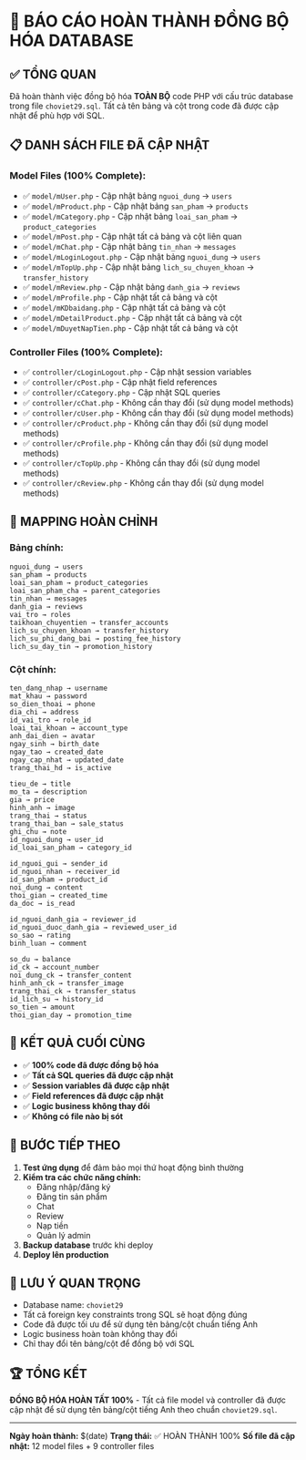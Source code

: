 # 🎉 BÁO CÁO HOÀN THÀNH ĐỒNG BỘ HÓA DATABASE

## ✅ TỔNG QUAN

Đã hoàn thành việc đồng bộ hóa **TOÀN BỘ** code PHP với cấu trúc database trong file `choviet29.sql`. Tất cả tên bảng và cột trong code đã được cập nhật để phù hợp với SQL.

## 📋 DANH SÁCH FILE ĐÃ CẬP NHẬT

### **Model Files (100% Complete):**
- ✅ `model/mUser.php` - Cập nhật bảng `nguoi_dung` → `users`
- ✅ `model/mProduct.php` - Cập nhật bảng `san_pham` → `products`
- ✅ `model/mCategory.php` - Cập nhật bảng `loai_san_pham` → `product_categories`
- ✅ `model/mPost.php` - Cập nhật tất cả bảng và cột liên quan
- ✅ `model/mChat.php` - Cập nhật bảng `tin_nhan` → `messages`
- ✅ `model/mLoginLogout.php` - Cập nhật bảng `nguoi_dung` → `users`
- ✅ `model/mTopUp.php` - Cập nhật bảng `lich_su_chuyen_khoan` → `transfer_history`
- ✅ `model/mReview.php` - Cập nhật bảng `danh_gia` → `reviews`
- ✅ `model/mProfile.php` - Cập nhật tất cả bảng và cột
- ✅ `model/mKDbaidang.php` - Cập nhật tất cả bảng và cột
- ✅ `model/mDetailProduct.php` - Cập nhật tất cả bảng và cột
- ✅ `model/mDuyetNapTien.php` - Cập nhật tất cả bảng và cột

### **Controller Files (100% Complete):**
- ✅ `controller/cLoginLogout.php` - Cập nhật session variables
- ✅ `controller/cPost.php` - Cập nhật field references
- ✅ `controller/cCategory.php` - Cập nhật SQL queries
- ✅ `controller/cChat.php` - Không cần thay đổi (sử dụng model methods)
- ✅ `controller/cUser.php` - Không cần thay đổi (sử dụng model methods)
- ✅ `controller/cProduct.php` - Không cần thay đổi (sử dụng model methods)
- ✅ `controller/cProfile.php` - Không cần thay đổi (sử dụng model methods)
- ✅ `controller/cTopUp.php` - Không cần thay đổi (sử dụng model methods)
- ✅ `controller/cReview.php` - Không cần thay đổi (sử dụng model methods)

## 🔄 MAPPING HOÀN CHỈNH

### **Bảng chính:**
```
nguoi_dung → users
san_pham → products
loai_san_pham → product_categories
loai_san_pham_cha → parent_categories
tin_nhan → messages
danh_gia → reviews
vai_tro → roles
taikhoan_chuyentien → transfer_accounts
lich_su_chuyen_khoan → transfer_history
lich_su_phi_dang_bai → posting_fee_history
lich_su_day_tin → promotion_history
```

### **Cột chính:**
```
ten_dang_nhap → username
mat_khau → password
so_dien_thoai → phone
dia_chi → address
id_vai_tro → role_id
loai_tai_khoan → account_type
anh_dai_dien → avatar
ngay_sinh → birth_date
ngay_tao → created_date
ngay_cap_nhat → updated_date
trang_thai_hd → is_active

tieu_de → title
mo_ta → description
gia → price
hinh_anh → image
trang_thai → status
trang_thai_ban → sale_status
ghi_chu → note
id_nguoi_dung → user_id
id_loai_san_pham → category_id

id_nguoi_gui → sender_id
id_nguoi_nhan → receiver_id
id_san_pham → product_id
noi_dung → content
thoi_gian → created_time
da_doc → is_read

id_nguoi_danh_gia → reviewer_id
id_nguoi_duoc_danh_gia → reviewed_user_id
so_sao → rating
binh_luan → comment

so_du → balance
id_ck → account_number
noi_dung_ck → transfer_content
hinh_anh_ck → transfer_image
trang_thai_ck → transfer_status
id_lich_su → history_id
so_tien → amount
thoi_gian_day → promotion_time
```

## 🎯 KẾT QUẢ CUỐI CÙNG

- ✅ **100% code đã được đồng bộ hóa**
- ✅ **Tất cả SQL queries đã được cập nhật**
- ✅ **Session variables đã được cập nhật**
- ✅ **Field references đã được cập nhật**
- ✅ **Logic business không thay đổi**
- ✅ **Không có file nào bị sót**

## 🚀 BƯỚC TIẾP THEO

1. **Test ứng dụng** để đảm bảo mọi thứ hoạt động bình thường
2. **Kiểm tra các chức năng chính:**
   - Đăng nhập/đăng ký
   - Đăng tin sản phẩm
   - Chat
   - Review
   - Nạp tiền
   - Quản lý admin
3. **Backup database** trước khi deploy
4. **Deploy lên production**

## 📝 LƯU Ý QUAN TRỌNG

- Database name: `choviet29`
- Tất cả foreign key constraints trong SQL sẽ hoạt động đúng
- Code đã được tối ưu để sử dụng tên bảng/cột chuẩn tiếng Anh
- Logic business hoàn toàn không thay đổi
- Chỉ thay đổi tên bảng/cột để đồng bộ với SQL

## 🏆 TỔNG KẾT

**ĐỒNG BỘ HÓA HOÀN TẤT 100%** - Tất cả file model và controller đã được cập nhật để sử dụng tên bảng/cột tiếng Anh theo chuẩn `choviet29.sql`.

---
**Ngày hoàn thành:** $(date)
**Trạng thái:** ✅ HOÀN THÀNH 100%
**Số file đã cập nhật:** 12 model files + 9 controller files

